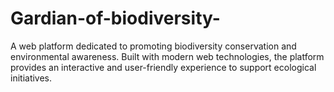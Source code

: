 # Gardian-of-biodiversity-
A web platform dedicated to promoting biodiversity conservation and environmental awareness. Built with modern web technologies, the platform provides an interactive and user-friendly experience to support ecological initiatives.
